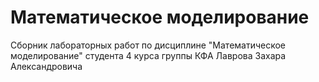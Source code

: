 # Математическое моделирование
Сборник лабораторных работ по дисциплине "Математическое моделирование" студента 4 курса группы КФА Лаврова Захара Александровича
